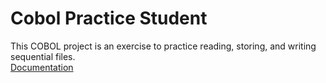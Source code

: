 # Cobol Practice Student
This COBOL project is an exercise to practice reading, storing, and writing sequential files.\
[Documentation](docs/Documentation.md)